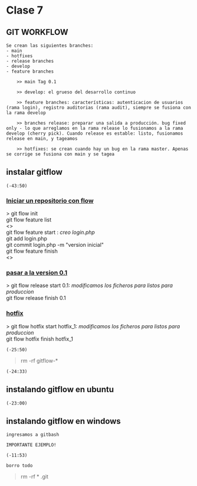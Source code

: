 # Clase 7

## GIT WORKFLOW

    Se crean las siguientes branches:
    - main
    - hotfixes
    - release branches
    - develop
    - feature branches

        >> main Tag 0.1

        >> develop: el grueso del desarrollo continuo

        >> feature branches: características: autenticacion de usuarios (rama login), registro auditorias (rama audit), siempre se fusiona con la rama develop

        >> branches release: preparar una salida a producción. bug fixed only - lo que arreglamos en la rama release lo fusionamos a la rama develop (cherry pick). Cuando release es estable: listo, fusionamos release en main, y tageamos

        >> hotfixes: se crean cuando hay un bug en la rama master. Apenas se corrige se fusiona con main y se tagea


## instalar gitflow 
`(-43:50)`

<h3><u>Iniciar un repositorio con flow</u></h3>
> git flow init<br />
git flow feature list<br />
<><br />
git flow feature start <name>: <i>creo login.php</i><br />
git add login.php<br />
git commit login.php -m "version inicial"<br />
git flow feature finish <name><br />
<>

<br />
<h3><u>pasar a la version 0.1</u></h3>
> git flow release start 0.1: <i>modificamos los ficheros para listos para produccion</i><br />
git flow release finish 0.1

<br />
<h3><u>hotfix</u></h3>
> git flow hotfix start hotfix_1:<i> modificamos los ficheros para listos para produccion</i><br />
git flow hotfix finish hotfix_1


`(-25:50)`

> rm -rf gitflow-*

`(-24:33)`

## instalando gitflow en ubuntu

`(-23:00)`

## instalando gitflow en windows

    ingresamos a gitbash

    IMPORTANTE EJEMPLO!

`(-11:53)`

    borro todo

> rm -rf * .git